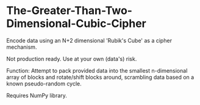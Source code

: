 # The-Greater-Than-Two-Dimensional-Cubic-Cipher
Encode data using an N+2 dimensional 'Rubik's Cube' as a cipher mechanism.

Not production ready.
Use at your own (data's) risk.

Function:
Attempt to pack provided data into the smallest n-dimensional array of blocks and rotate/shift blocks around, scrambling data based on a known pseudo-random cycle.

Requires NumPy library.
